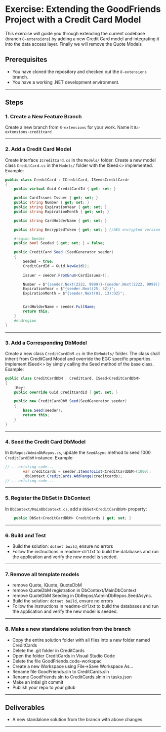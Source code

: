# Exercise: Extending the GoodFriends Project with a Credit Card Model

This exercise will guide you through extending the current codebase (branch `8-extensions`) by adding a new Credit Card model and integrating it into the data access layer. Finally we will remove the Quote Models

## Prerequisites
- You have cloned the repository and checked out the `8-extensions` branch.
- You have a working .NET development environment.

---

## Steps

### 1. Create a New Feature Branch
Create a new branch from `8-extensions` for your work. Name it `8a-extensions-creditcard`

---

### 2. Add a Credit Card Model
Create interface `ICreditCard.cs` in the `Models/` folder.
Create a new model class `CreditCard.cs` in the `Models/` folder with the ISeed<> implemented. Example:

```csharp
public class CreditCard : ICreditCard, ISeed<CreditCard>
{
    public virtual Guid CreditCardId { get; set; }

    public CardIssues Issuer { get; set; }
    public string Number { get; set; }
    public string ExpirationYear { get; set; }
    public string ExpirationMonth { get; set; }    

    public string CardHolderName { get; set; }

    public string EncryptedToken { get; set; } //AES encrypted version of the cc

    #region Seeder
    public bool Seeded { get; set; } = false;

    public CreditCard Seed (SeedGenerator seeder)
    {
        Seeded = true;
        CreditCardId = Guid.NewGuid();
        
        Issuer = seeder.FromEnum<CardIssues>();

        Number = $"{seeder.Next(2222, 9999)}-{seeder.Next(2222, 9999)}-{seeder.Next(2222, 9999)}-{seeder.Next(2222, 9999)}";
        ExpirationYear = $"{seeder.Next(25, 32)}";
        ExpirationMonth = $"{seeder.Next(01, 13):D2}";


        CardHolderName = seeder.FullName;
        return this;
    }
    #endregion
}
```
---

### 3. Add a Corresponding DbModel
Create a new class `CreditCardDbM.cs` in the `DbModels/` folder. The class shall inherit from CreditCard Model and override the EGC specific properties. 
Implement ISeed<> by simply calling the Seed method of the base class. Example:

```csharp
public class CreditCardDbM : CreditCard, ISeed<CreditCardDbM>
{
    [Key]
    public override Guid CreditCardId { get; set; }

    public new CreditCardDbM Seed(SeedGenerator seeder)
    {
        base.Seed(seeder);
        return this;
    }
}
```

---


### 4. Seed the Credit Card DbModel
In `DbRepos/AdminDbRepos.cs`, update the `SeedAsync` method to seed 1000 `CreditCardDbM` instance. Example:

```csharp
// ...existing code...
        var creditcards = seeder.ItemsToList<CreditCardDbM>(1000);
        _dbContext.CreditCards.AddRange(creditcards);
// ...existing code...
```

---

### 5. Register the DbSet in DbContext
In `DbContext/MainDbContext.cs`, add a `DbSet<CreditCardDbM>` property:

```csharp
    public DbSet<CreditCardDbM> CreditCards { get; set; }
```

---

### 6. Build and Test
- Build the solution: `dotnet build`, ensure no errors
- Follow the instructions in readme-clr1.txt to build the databases and run the application and verify the new model is seeded.

---

### 7. Remove all template models
- remove Quote, IQuote, QuoteDbM
- remove QuoteDbM registration in DbContext/MainDbContext
- remove QuoteDbM Seeding in DbRepos/AdminDbRepos.SeedAsync.
- Build the solution: `dotnet build`, ensure no errors
- Follow the instructions in readme-clr1.txt to build the databases and run the application and verify the new model is seeded.

---

### 8. Make a new standalone solution from the branch
- Copy the entire solution folder with all files into a new folder named CreditCards
- Delete the .git folder in CreditCards
- Open the folder CreditCards in Visual Studio Code
- Delete the file GoodFriends.code-workspac
- Create a new Workspace using File->Save Workspace As...
- Rename file GoodFriends.sln to CreditCards.sln 
- Rename GoodFriends.sln to CreditCards.slnin in tasks.json
- Make an intial git commit
- Publish your repo to your gitub


---

## Deliverables
- A new standalone solution from the brancn with above changes
---
